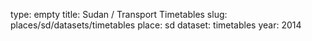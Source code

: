 type: empty
title: Sudan / Transport Timetables
slug: places/sd/datasets/timetables
place: sd
dataset: timetables
year: 2014
